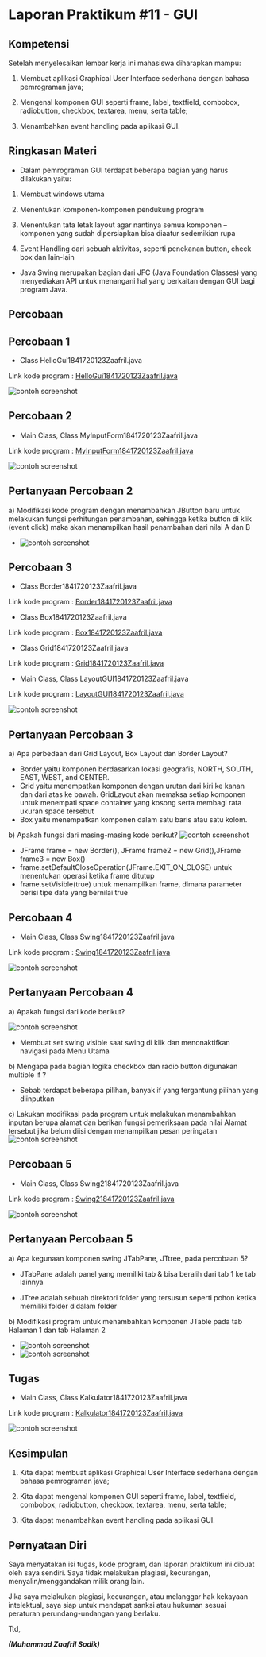 # Laporan Praktikum #11 - GUI

## Kompetensi

Setelah menyelesaikan lembar kerja ini mahasiswa diharapkan mampu:

1.	Membuat aplikasi Graphical User Interface sederhana dengan bahasa pemrograman java;

2.	Mengenal komponen GUI seperti frame, label, textfield, combobox, radiobutton, checkbox, textarea, menu, serta table;

3.	Menambahkan event handling pada aplikasi GUI.

## Ringkasan Materi

- Dalam pemrograman GUI terdapat beberapa bagian yang harus dilakukan yaitu:

1.	Membuat windows utama

2.	Menentukan komponen-komponen pendukung program

3.	Menentukan tata letak layout agar nantinya semua komponen – komponen yang sudah dipersiapkan bisa diaatur sedemikian rupa

4.	Event Handling dari sebuah aktivitas, seperti penekanan button, check box dan lain-lain 

- Java Swing merupakan bagian dari JFC (Java Foundation Classes) yang menyediakan API untuk menangani hal yang berkaitan dengan GUI bagi program Java. 

## Percobaan

## Percobaan 1

- Class HelloGui1841720123Zaafril.java

Link kode program : [HelloGui1841720123Zaafril.java](../../src/11_GUI/HelloGui1841720123Zaafril.java)

![contoh screenshot](img/s0.PNG)

## Percobaan 2

- Main Class, Class MyInputForm1841720123Zaafril.java

Link kode program : [MyInputForm1841720123Zaafril.java](../../src/11_GUI/MyInputForm1841720123Zaafril.java)

![contoh screenshot](img/p1.PNG)

## Pertanyaan Percobaan 2

a)	Modifikasi kode program dengan menambahkan JButton baru untuk melakukan fungsi perhitungan penambahan, sehingga ketika button di klik (event click) maka akan menampilkan hasil penambahan dari nilai A dan B

- ![contoh screenshot](img/s1.PNG)

## Percobaan 3

- Class Border1841720123Zaafril.java

Link kode program : [Border1841720123Zaafril.java](../../src/11_GUI/Border1841720123Zaafril.java)

- Class Box1841720123Zaafril.java

Link kode program : [Box1841720123Zaafril.java](../../src/11_GUI/Box1841720123Zaafril.java)

- Class Grid1841720123Zaafril.java

Link kode program : [Grid1841720123Zaafril.java](../../src/11_GUI/Grid1841720123Zaafril.java)


- Main Class, Class LayoutGUI1841720123Zaafril.java

Link kode program : [LayoutGUI1841720123Zaafril.java](../../src/11_GUI/LayoutGUI1841720123Zaafril.java)

![contoh screenshot](img/p2.PNG)

## Pertanyaan Percobaan 3

a)	Apa perbedaan dari Grid Layout, Box Layout dan Border Layout?
- Border yaitu komponen berdasarkan lokasi geografis, NORTH, SOUTH, EAST, WEST, and CENTER. 
- Grid yaitu menempatkan komponen dengan urutan dari kiri ke kanan dan dari atas ke bawah. GridLayout akan memaksa setiap komponen untuk menempati space container yang kosong serta membagi rata ukuran space tersebut
- Box yaitu menempatkan komponen dalam satu baris atau satu kolom.

b)	Apakah fungsi dari masing-masing kode berikut?
![contoh screenshot](img/s2.PNG)

- JFrame frame = new Border(), JFrame frame2 = new Grid(),JFrame frame3 = new Box() 
- frame.setDefaultCloseOperation(JFrame.EXIT_ON_CLOSE) untuk  menentukan operasi ketika frame ditutup
- frame.setVisible(true) untuk  menampilkan frame, dimana parameter berisi tipe data yang bernilai true

## Percobaan 4

- Main Class, Class Swing1841720123Zaafril.java

Link kode program : [Swing1841720123Zaafril.java](../../src/11_GUI/Swing1841720123Zaafril.java)

![contoh screenshot](img/p4.PNG)

## Pertanyaan Percobaan 4

a)  Apakah fungsi dari kode berikut?

![contoh screenshot](img/s4.PNG)

- Membuat set swing visible saat swing  di klik dan menonaktifkan navigasi pada Menu Utama

b)	Mengapa pada bagian logika checkbox dan radio button digunakan multiple if ?
- Sebab terdapat beberapa pilihan, banyak if yang tergantung pilihan yang diinputkan

c)	Lakukan modifikasi pada program untuk melakukan menambahkan inputan berupa alamat dan berikan fungsi pemeriksaan pada nilai Alamat tersebut jika belum diisi dengan menampilkan pesan peringatan
![contoh screenshot](img/s43.PNG)

## Percobaan 5

- Main Class, Class Swing21841720123Zaafril.java

Link kode program : [Swing21841720123Zaafril.java](../../src/11_GUI/Swing21841720123Zaafril.java)

![contoh screenshot](img/p5.PNG)

## Pertanyaan Percobaan 5

a)	Apa kegunaan komponen swing JTabPane, JTtree, pada percobaan 5?
- JTabPane adalah panel yang memiliki tab & bisa beralih dari tab 1 ke tab lainnya

- JTree adalah sebuah direktori folder yang tersusun seperti pohon ketika memiliki folder didalam folder

b)	Modifikasi program untuk menambahkan komponen JTable pada tab Halaman 1 dan tab Halaman 2

- ![contoh screenshot](img/s51.PNG)
- ![contoh screenshot](img/s52.PNG)

## Tugas

- Main Class, Class Kalkulator1841720123Zaafril.java

Link kode program : [Kalkulator1841720123Zaafril.java](../../src/11_GUI/Kalkulator1841720123Zaafril.java)

![contoh screenshot](img/tt.PNG)

## Kesimpulan

1.	Kita dapat membuat aplikasi Graphical User Interface sederhana dengan bahasa pemrograman java;

2.	Kita dapat mengenal komponen GUI seperti frame, label, textfield, combobox, radiobutton, checkbox, textarea, menu, serta table;

3.	Kita dapat menambahkan event handling pada aplikasi GUI.


## Pernyataan Diri

Saya menyatakan isi tugas, kode program, dan laporan praktikum ini dibuat oleh saya sendiri. Saya tidak melakukan plagiasi, kecurangan, menyalin/menggandakan milik orang lain.

Jika saya melakukan plagiasi, kecurangan, atau melanggar hak kekayaan intelektual, saya siap untuk mendapat sanksi atau hukuman sesuai peraturan perundang-undangan yang berlaku.

Ttd,

***(Muhammad Zaafril Sodik)***

